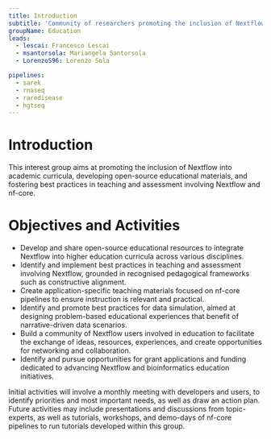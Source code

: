 ```yaml
---
title: Introduction
subtitle: 'Community of researchers promoting the inclusion of Nextflow into academic curricula, developing open-source educational materials'
groupName: Education
leads:
  - lescai: Francesco Lescai
  - msantorsola: Mariangela Santorsola
  - LorenzoS96: Lorenzo Sola

pipelines:
  - sarek
  - rnaseq
  - raredisease
  - hgtseq
---
```


# Introduction

This interest group aims at promoting the inclusion of Nextflow into academic curricula, developing open-source educational materials, and fostering best practices in teaching and assessment involving Nextflow and nf-core.

# Objectives and Activities

- Develop and share open-source educational resources to integrate Nextflow into higher education curricula across various disciplines.
- Identify and implement best practices in teaching and assessment involving Nextflow, grounded in recognised pedagogical frameworks such as constructive alignment.
- Create application-specific teaching materials focused on nf-core pipelines to ensure instruction is relevant and practical.
- Identify and promote best practices for data simulation, aimed at designing problem-based educational experiences that benefit of narrative-driven data scenarios.
- Build a community of Nextflow users involved in education to facilitate the exchange of ideas, resources, experiences, and create opportunities for networking and collaboration.
- Identify and pursue opportunities for grant applications and funding dedicated to advancing Nextflow and bioinformatics education initiatives.

Initial activities will involve a monthly meeting with developers and users, to identify priorities and most important needs, as well as draw an action plan. Future activities may include presentations and discussions from topic-experts, as well as tutorials, workshops, and demo-days of nf-core pipelines to run tutorials developed within this group.
